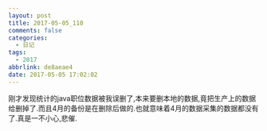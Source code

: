 ```yaml
---
layout: post
title: 2017-05-05_110
comments: false
categories:
  - 日记
tags:
  - 2017
abbrlink: de8aeae4
date: 2017-05-05 17:02:02
---
```


  刚才发现统计的java职位数据被我误删了,本来要删本地的数据,竟把生产上的数据给删掉了.而且4月的备份是在删除后做的.也就意味着4月的数据采集的数据都没有了.真是一不小心,悲催.
